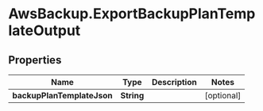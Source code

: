 # AwsBackup.ExportBackupPlanTemplateOutput

## Properties

Name | Type | Description | Notes
------------ | ------------- | ------------- | -------------
**backupPlanTemplateJson** | **String** |  | [optional] 


